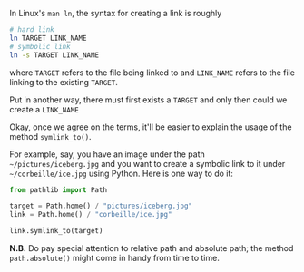 In Linux's `man ln`, the syntax for creating a link is roughly
```bash
# hard link
ln TARGET LINK_NAME
# symbolic link
ln -s TARGET LINK_NAME
```

where `TARGET` refers to the file being linked to and `LINK_NAME` refers to the file linking to the existing `TARGET`.

Put in another way, there must first exists a `TARGET` and only then could we create a `LINK_NAME`

Okay, once we agree on the terms, it'll be easier to explain the usage of the method `symlink_to()`.

For example, say, you have an image under the path `~/pictures/iceberg.jpg` and you want to create
a symbolic link to it under `~/corbeille/ice.jpg` using Python. Here is one way to do it:
```python
from pathlib import Path

target = Path.home() / "pictures/iceberg.jpg"
link = Path.home() / "corbeille/ice.jpg"

link.symlink_to(target)
```

**N.B.** Do pay special attention to relative path and absolute path; the method `path.absolute()` might come in handy from
time to time.
